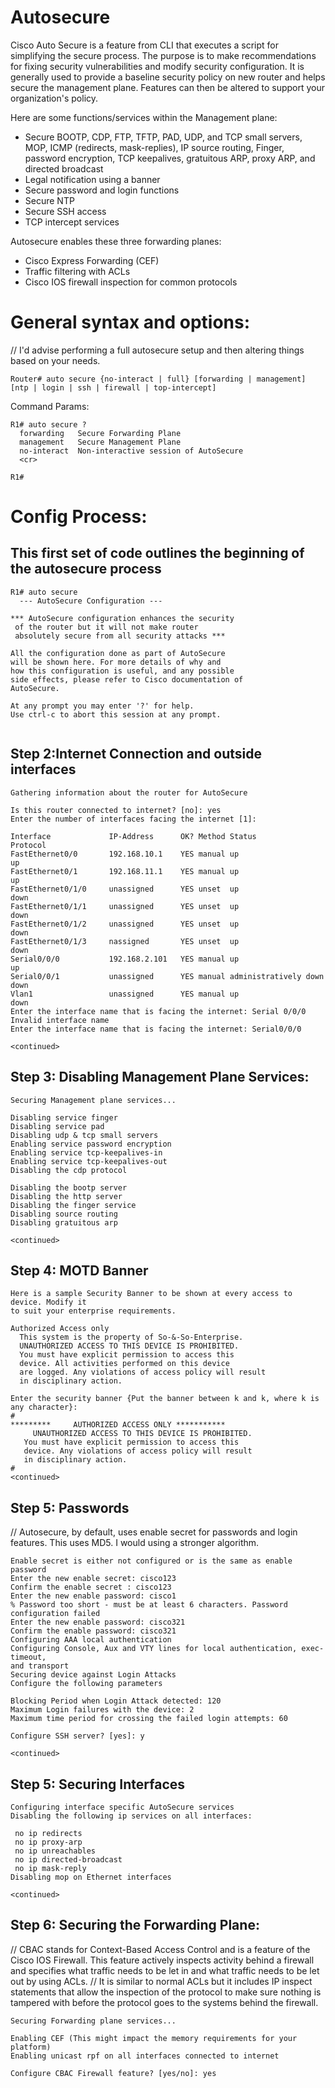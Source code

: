 # Autosecure
Cisco Auto Secure is a feature from CLI that executes a script for simplifying the secure process. The purpose is to make recommendations for fixing security vulnerabilities and modify security configuration. It is generally used to provide a 
baseline security policy on new router and helps secure the management plane. Features can then be altered to support your organization's policy.

Here are some functions/services within the Management plane:
- Secure BOOTP, CDP, FTP, TFTP, PAD, UDP, and TCP small servers, MOP, ICMP (redirects, mask-replies), IP source routing, Finger, password encryption, TCP keepalives, gratuitous ARP, proxy ARP, and directed broadcast
- Legal notification using a banner
- Secure password and login functions
- Secure NTP
- Secure SSH access
- TCP intercept services

Autosecure enables these three forwarding planes:
- Cisco Express Forwarding (CEF)
- Traffic filtering with ACLs
- Cisco IOS firewall inspection for common protocols

# General syntax and options:
// I'd advise performing a full autosecure setup and then altering things based on your needs. 
~~~
Router# auto secure {no-interact | full} [forwarding | management] [ntp | login | ssh | firewall | top-intercept]
~~~

Command Params:
~~~
R1# auto secure ? 
  forwarding   Secure Forwarding Plane
  management   Secure Management Plane
  no-interact  Non-interactive session of AutoSecure
  <cr> 
 
R1#
~~~

# Config Process:
## This first set of code outlines the beginning of the autosecure process 
~~~
R1# auto secure  
  --- AutoSecure Configuration --- 
 
*** AutoSecure configuration enhances the security 
 of the router but it will not make router 
 absolutely secure from all security attacks *** 
 
All the configuration done as part of AutoSecure 
will be shown here. For more details of why and 
how this configuration is useful, and any possible 
side effects, please refer to Cisco documentation of 
AutoSecure. 
 
At any prompt you may enter '?' for help. 
Use ctrl-c to abort this session at any prompt. 
 
~~~

## Step 2:Internet Connection and outside interfaces

~~~
Gathering information about the router for AutoSecure 
 
Is this router connected to internet? [no]: yes 
Enter the number of interfaces facing the internet [1]:  
 
Interface             IP-Address      OK? Method Status                Protocol 
FastEthernet0/0       192.168.10.1    YES manual up                    up       
FastEthernet0/1       192.168.11.1    YES manual up                    up       
FastEthernet0/1/0     unassigned      YES unset  up                    down     
FastEthernet0/1/1     unassigned      YES unset  up                    down     
FastEthernet0/1/2     unassigned      YES unset  up                    down     
FastEthernet0/1/3     nassigned       YES unset  up                    down     
Serial0/0/0           192.168.2.101   YES manual up                    up       
Serial0/0/1           unassigned      YES manual administratively down down     
Vlan1                 unassigned      YES manual up                    down     
Enter the interface name that is facing the internet: Serial 0/0/0 
Invalid interface name 
Enter the interface name that is facing the internet: Serial0/0/0  
 
<continued>
~~~

## Step 3: Disabling Management Plane Services:
~~~
Securing Management plane services... 
 
Disabling service finger 
Disabling service pad 
Disabling udp & tcp small servers 
Enabling service password encryption 
Enabling service tcp-keepalives-in 
Enabling service tcp-keepalives-out 
Disabling the cdp protocol 
 
Disabling the bootp server 
Disabling the http server 
Disabling the finger service 
Disabling source routing 
Disabling gratuitous arp 
 
<continued>
~~~

## Step 4: MOTD Banner
~~~
Here is a sample Security Banner to be shown at every access to device. Modify it 
to suit your enterprise requirements. 
 
Authorized Access only 
  This system is the property of So-&-So-Enterprise.  
  UNAUTHORIZED ACCESS TO THIS DEVICE IS PROHIBITED. 
  You must have explicit permission to access this 
  device. All activities performed on this device 
  are logged. Any violations of access policy will result 
  in disciplinary action. 
 
Enter the security banner {Put the banner between k and k, where k is any character}: 
#
*********     AUTHORIZED ACCESS ONLY ***********
     UNAUTHORIZED ACCESS TO THIS DEVICE IS PROHIBITED.
   You must have explicit permission to access this
   device. Any violations of access policy will result
   in disciplinary action.  
#  
<continued>
~~~
## Step 5: Passwords
// Autosecure, by default, uses enable secret for passwords and login features. This uses MD5. I would using a stronger algorithm. 
~~~
Enable secret is either not configured or is the same as enable password 
Enter the new enable secret: cisco123 
Confirm the enable secret : cisco123 
Enter the new enable password: cisco1 
% Password too short - must be at least 6 characters. Password configuration failed 
Enter the new enable password: cisco321 
Confirm the enable password: cisco321 
Configuring AAA local authentication 
Configuring Console, Aux and VTY lines for local authentication, exec-timeout, 
and transport 
Securing device against Login Attacks 
Configure the following parameters 
 
Blocking Period when Login Attack detected: 120 
Maximum Login failures with the device: 2 
Maximum time period for crossing the failed login attempts: 60 
 
Configure SSH server? [yes]: y 
 
<continued>
~~~
## Step 5: Securing Interfaces
~~~
Configuring interface specific AutoSecure services 
Disabling the following ip services on all interfaces: 
 
 no ip redirects 
 no ip proxy-arp 
 no ip unreachables 
 no ip directed-broadcast 
 no ip mask-reply 
Disabling mop on Ethernet interfaces 
 
<continued>
~~~
## Step 6: Securing the Forwarding Plane:
// CBAC stands for Context-Based Access Control and is a feature of the Cisco IOS Firewall. This feature actively inspects activity behind a firewall and specifies what traffic needs to be let in and what traffic needs to be let out by using ACLs.
// It is similar to normal ACLs but it includes IP inspect statements that allow the inspection of the protocol to make sure nothing is tampered with before the protocol goes to the systems behind the firewall. 
~~~
Securing Forwarding plane services... 
 
Enabling CEF (This might impact the memory requirements for your platform) 
Enabling unicast rpf on all interfaces connected to internet 
 
Configure CBAC Firewall feature? [yes/no]: yes
~~~
